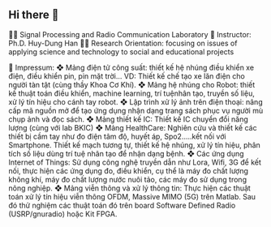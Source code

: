 ## Hi there 👋

🙋‍♀️ Signal Processing and Radio Communication Laboratory
🧙 Instructor: Ph.D. Huy-Dung Han
👩‍💻 Research Orientation: focusing on issues of applying science and technology to social and educational projects

🌈 Impressum:
❖ Mảng điện tử công suất: thiết kế hệ nhúng điều khiển xe điện, điều khiển pin, pin mặt trời… VD: Thiết kế chế tạo xe lăn điện cho người tàn tật (cùng thầy Khoa Cơ Khí).
❖ Mảng hệ nhúng cho Robot: thiết kế thuật toán điều khiển, machine learning, trí tuệnhân tạo, truyền số liệu, xử lý tín hiệu cho cánh tay robot.
❖ Lập trình xử lý ảnh trên điện thoại: nâng cấp mã nguồn mở để tạo ứng dụng nhận dạng trang sách phục vụ người mù chụp ảnh và đọc sách.
❖ Mảng thiết kế IC: Thiết kế IC chuyển đổi năng lượng (cùng với lab BKIC)
❖ Mảng HealthCare: Nghiên cứu và thiết kế các thiết bị cầm tay như đo điện tâm độ, huyết áp, Spo2…..kết nối với Smartphone. Thiết kế mạch tương tự, thiết kế hệ nhúng, xử lý tín hiệu, phân tích số liệu dùng trí tuệ nhân tạo để nhận dạng bệnh.
❖ Các ứng dụng Internet of Things: Sử dụng công nghệ truyền dẫn như Lora, Wifi, 3G để kết nối, thực hiện các ứng dụng đo, điều khiển, cụ thể là máy đo chất lượng không khí, máy đo chất lượng nước nuôi tảo, các máy đo sử dụng trong nông nghiệp.
❖ Mảng viễn thông và xử lý thông tin: Thực hiện các thuật toán xử lý tín hiệu viễn thông OFDM, Massive MIMO (5G) trên Matlab. Sau đó thử nghiệm các thuật toán đó trên board Software Defined Radio (USRP/gnuradio) hoặc Kit FPGA.


<!--

**Here are some ideas to get you started:**

🙋‍♀️ A short introduction - what is your organization all about?
🌈 Contribution guidelines - how can the community get involved?
👩‍💻 Useful resources - where can the community find your docs? Is there anything else the community should know?
🍿 Fun facts - what does your team eat for breakfast?
🧙 Remember, you can do mighty things with the power of [Markdown](https://docs.github.com/github/writing-on-github/getting-started-with-writing-and-formatting-on-github/basic-writing-and-formatting-syntax)
-->
